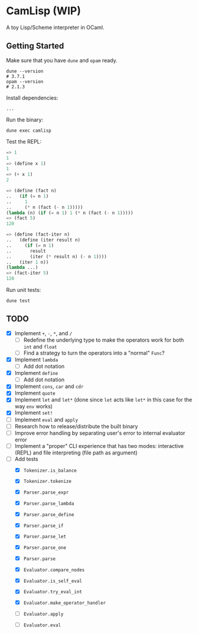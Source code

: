 # CamLisp (WIP)

A toy Lisp/Scheme interpreter in OCaml.

## Getting Started

Make sure that you have `dune` and `opam` ready.

```shell
dune --version
# 3.7.1
opam --version
# 2.1.3
```

Install dependencies:

```shell
...
```

Run the binary:

```shell
dune exec camlisp
```

Test the REPL:

```lisp
=> 1
1
=> (define x 1)
1
=> (+ x 1)
2
```

```lisp
=> (define (fact n)
..   (if (= n 1)
..     1
..     (* n (fact (- n 1)))))
(lambda (n) (if (= n 1) 1 (* n (fact (- n 1)))))
=> (fact 5)
120
```

```lisp
=> (define (fact-iter n)
..   (define (iter result n)
..     (if (= n 1)
..       result
..       (iter (* result n) (- n 1))))
..   (iter 1 n))
(lambda ...)
=> (fact-iter 5)
120
```

Run unit tests:

```shell
dune test
```

## TODO

- [x] Implement `+`, `-`, `*`, and `/`
  - [ ] Redefine the underlying type to make the operators work for both `int`
    and `float`
  - [ ] Find a strategy to turn the operators into a "normal" `Func`?
- [x] Implement `lambda`
  - [ ] Add dot notation
- [x] Implement `define`
  - [ ] Add dot notation
- [x] Implement `cons`, `car` and `cdr`
- [x] Implement `quote`
- [x] Implement `let` and `let*` (done since `let` acts like `let*` in this case
  for the way `env` works)
- [x] Implement `set!`
- [ ] Implement `eval` and `apply`
- [ ] Research how to release/distribute the built binary
- [ ] Improve error handling by separating user's error to internal evaluator
  error
- [ ] Implement a "proper" CLI experience that has two modes: interactive (REPL)
  and file interpreting (file path as argument)
- [ ] Add tests
  - [x] `Tokenizer.is_balance`
  - [x] `Tokenizer.tokenize`
  - [x] `Parser.parse_expr`
  - [x] `Parser.parse_lambda`
  - [x] `Parser.parse_define`
  - [x] `Parser.parse_if`
  - [x] `Parser.parse_let`
  - [x] `Parser.parse_one`
  - [x] `Parser.parse`
  - [x] `Evaluator.compare_nodes`
  - [x] `Evaluator.is_self_eval`
  - [x] `Evaluator.try_eval_int`
  - [x] `Evaluator.make_operator_handler`
  - [ ] `Evaluator.apply`
  - [ ] `Evaluator.eval`

